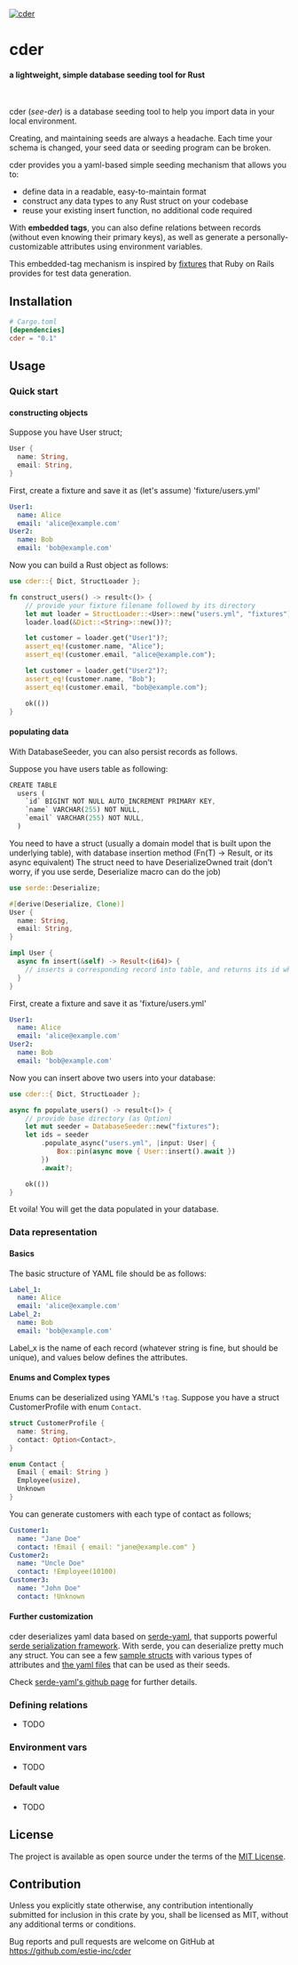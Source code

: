 [![cder](https://github.com/estie-inc/cder/actions/workflows/ci.yml/badge.svg?branch=main)](https://github.com/estie-inc/cder/actions/workflows/ci.yml)

# cder


#### a lightweight, simple database seeding tool for Rust
<br/>

cder (_see-der_) is a database seeding tool to help you import
data in your local environment.

Creating, and maintaining seeds are always a headache.
Each time your schema is changed, your seed data or seeding program can be broken.

cder provides you a yaml-based simple seeding mechanism that allows you to:
- define data in a readable, easy-to-maintain format
- construct any data types to any Rust struct on your codebase
- reuse your existing insert function, no additional code required

With **embedded tags**, you can also define relations between records
(without even knowing their primary keys), as well as generate a
personally-customizable attributes using environment variables.

This embedded-tag mechanism is inspired by [fixtures](https://github.com/rails/rails/blob/c9a0f1ab9616ca8e94f03327259ab61d22f04b51/activerecord/lib/active_record/fixtures.rb) that Ruby on Rails provides for test data generation.

## Installation

```toml
# Cargo.toml
[dependencies]
cder = "0.1"
```
## Usage

### Quick start

#### constructing objects

Suppose you have User struct;
```rust
User {
  name: String,
  email: String,
}
```

First, create a fixture and save it as (let's assume) 'fixture/users.yml'
```yaml
User1:
  name: Alice
  email: 'alice@example.com'
User2:
  name: Bob
  email: 'bob@example.com'
```

Now you can build a Rust object as follows:

```rust
use cder::{ Dict, StructLoader };

fn construct_users() -> result<()> {
    // provide your fixture filename followed by its directory
    let mut loader = StructLoader::<User>::new("users.yml", "fixtures");
    loader.load(&Dict::<String>::new())?;

    let customer = loader.get("User1")?;
    assert_eq!(customer.name, "Alice");
    assert_eq!(customer.email, "alice@example.com");

    let customer = loader.get("User2")?;
    assert_eq!(customer.name, "Bob");
    assert_eq!(customer.email, "bob@example.com");

    ok(())
}
```

#### populating data

With DatabaseSeeder, you can also persist records as follows.

Suppose you have users table as following:
```rust
CREATE TABLE
  users (
    `id` BIGINT NOT NULL AUTO_INCREMENT PRIMARY KEY,
    `name` VARCHAR(255) NOT NULL,
    `email` VARCHAR(255) NOT NULL,
  )
```

You need to have a struct (usually a domain model that is built upon the underlying table), with database insertion method (Fn(T) -> Result<i64>, or its async equivalent)
The struct need to have DeserializeOwned trait (don't worry, if you use serde, Deserialize macro can do the job)

```rust
use serde::Deserialize;

#[derive(Deserialize, Clone)]
User {
  name: String,
  email: String,
}

impl User {
  async fn insert(&self) -> Result<(i64)> {
    // inserts a corresponding record into table, and returns its id when succeeded
  }
}
```

First, create a fixture and save it as 'fixture/users.yml'

```yaml
User1:
  name: Alice
  email: 'alice@example.com'
User2:
  name: Bob
  email: 'bob@example.com'
```

Now you can insert above two users into your database:

```rust
use cder::{ Dict, StructLoader };

async fn populate_users() -> result<()> {
    // provide base directory (as Option)
    let mut seeder = DatabaseSeeder::new("fixtures");
    let ids = seeder
        .populate_async("users.yml", |input: User| {
            Box::pin(async move { User::insert().await })
        })
        .await?;

    ok(())
}
```

Et voila! You will get the data populated in your database.

### Data representation

#### Basics
The basic structure of YAML file should be as follows:

```yaml
Label_1:
  name: Alice
  email: 'alice@example.com'
Label_2:
  name: Bob
  email: 'bob@example.com'
```

Label_x is the name of each record (whatever string is fine, but should be unique), and values below defines the attributes.

#### Enums and Complex types

Enums can be deserialized using YAML's `!tag`.
Suppose you have a struct CustomerProfile with enum `Contact`.

```rust
struct CustomerProfile {
  name: String,
  contact: Option<Contact>,
}

enum Contact {
  Email { email: String }
  Employee(usize),
  Unknown
}
```

You can generate customers with each type of contact as follows;

```yaml
Customer1:
  name: "Jane Doe"
  contact: !Email { email: "jane@example.com" }
Customer2:
  name: "Uncle Doe"
  contact: !Employee(10100)
Customer3:
  name: "John Doe"
  contact: !Unknown
```

#### Further customization
cder deserializes yaml data based on [serde-yaml](https://github.com/dtolnay/serde-yaml), that supports powerful [serde serialization framework](https://serde.rs/). With serde, you can deserialize pretty much any struct. You can see a few [sample structs](tests/test_utils/types.rs) with various types of attributes and [the yaml files](tests/fixtures) that can be used as their seeds.

Check [serde-yaml's github page](https://github.com/dtolnay/serde-yaml) for further details.

### Defining relations
* TODO

### Environment vars
* TODO

#### Default value
* TODO

## License

The project is available as open source under the terms of the [MIT License](https://opensource.org/licenses/MIT).

## Contribution

Unless you explicitly state otherwise, any contribution intentionally submitted for inclusion in this crate by you, shall be licensed as MIT, without any additional terms or conditions.

Bug reports and pull requests are welcome on GitHub at https://github.com/estie-inc/cder
